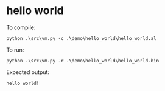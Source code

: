 # hello world

To compile:

```
python .\src\vm.py -c .\demo\hello_world\hello_world.al
```

To run:

```
python .\src\vm.py -r .\demo\hello_world\hello_world.bin
```

Expected output:

```
hello world!
```